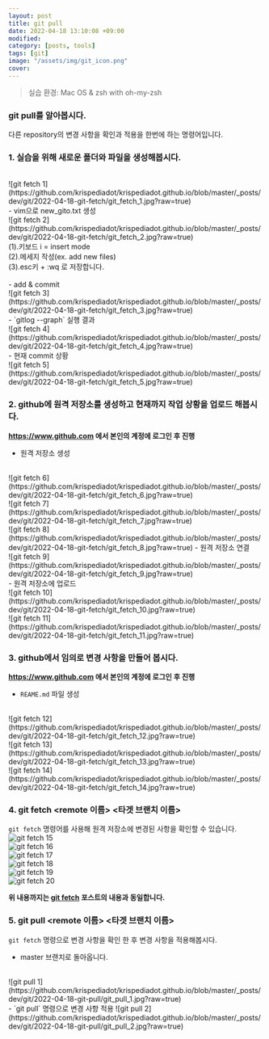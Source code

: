 ```yaml
---
layout: post
title: git pull
date: 2022-04-18 13:10:08 +09:00
modified: 
category: [posts, tools]
tags: [git]
image: "/assets/img/git_icon.png"
cover: 
---
```


>실습 환경: Mac OS & zsh with oh-my-zsh

### git pull를 알아봅시다. <br>

 다른 repository의 변경 사항을 확인과 적용을 한번에 하는 명령어입니다.  <br>

### 1. 실습을 위해 새로운 폴더와 파일을 생성해봅시다. <br>
<br>
![git fetch 1](https://github.com/krispediadot/krispediadot.github.io/blob/master/_posts/dev/git/2022-04-18-git-fetch/git_fetch_1.jpg?raw=true)
<br>
- vim으로 new_gito.txt 생성
<br>
![git fetch 2](https://github.com/krispediadot/krispediadot.github.io/blob/master/_posts/dev/git/2022-04-18-git-fetch/git_fetch_2.jpg?raw=true)
<br>
(1).키보드 i = insert mode<br>
(2).메세지 작성(ex. add new files)<br>
(3).esc키 + :wq 로 저장합니다. <br>
<br>
- add & commit
<br>
![git fetch 3](https://github.com/krispediadot/krispediadot.github.io/blob/master/_posts/dev/git/2022-04-18-git-fetch/git_fetch_3.jpg?raw=true)
<br>
- `gitlog --graph` 실행 결과
<br>
![git fetch 4](https://github.com/krispediadot/krispediadot.github.io/blob/master/_posts/dev/git/2022-04-18-git-fetch/git_fetch_4.jpg?raw=true)
<br>
- 현재 commit 상황
<br>
![git fetch 5](https://github.com/krispediadot/krispediadot.github.io/blob/master/_posts/dev/git/2022-04-18-git-fetch/git_fetch_5.jpg?raw=true)

### 2. github에 원격 저장소를 생성하고 현재까지 작업 상황을 업로드 해봅시다. <br>
  **https://www.github.com 에서 본인의 계정에 로그인 후 진행**
  <br>
  - 원격 저장소 생성 
  <br>
  ![git fetch 6](https://github.com/krispediadot/krispediadot.github.io/blob/master/_posts/dev/git/2022-04-18-git-fetch/git_fetch_6.jpg?raw=true)
  <br>
  ![git fetch 7](https://github.com/krispediadot/krispediadot.github.io/blob/master/_posts/dev/git/2022-04-18-git-fetch/git_fetch_7.jpg?raw=true)
  <br>
  ![git fetch 8](https://github.com/krispediadot/krispediadot.github.io/blob/master/_posts/dev/git/2022-04-18-git-fetch/git_fetch_8.jpg?raw=true)
  - 원격 저장소 연결
  <br>
  ![git fetch 9](https://github.com/krispediadot/krispediadot.github.io/blob/master/_posts/dev/git/2022-04-18-git-fetch/git_fetch_9.jpg?raw=true)
  <br>
  - 원격 저장소에 업로드
  <br>
  ![git fetch 10](https://github.com/krispediadot/krispediadot.github.io/blob/master/_posts/dev/git/2022-04-18-git-fetch/git_fetch_10.jpg?raw=true)
  <br>
  ![git fetch 11](https://github.com/krispediadot/krispediadot.github.io/blob/master/_posts/dev/git/2022-04-18-git-fetch/git_fetch_11.jpg?raw=true)

### 3. github에서 임의로 변경 사항을 만들어 봅시다. <br>
  **https://www.github.com 에서 본인의 계정에 로그인 후 진행**

  - `REAME.md` 파일 생성
  <br>
  ![git fetch 12](https://github.com/krispediadot/krispediadot.github.io/blob/master/_posts/dev/git/2022-04-18-git-fetch/git_fetch_12.jpg?raw=true)
  <br>
  ![git fetch 13](https://github.com/krispediadot/krispediadot.github.io/blob/master/_posts/dev/git/2022-04-18-git-fetch/git_fetch_13.jpg?raw=true)
  <br>
  ![git fetch 14](https://github.com/krispediadot/krispediadot.github.io/blob/master/_posts/dev/git/2022-04-18-git-fetch/git_fetch_14.jpg?raw=true)

### 4. git fetch <remote 이름> <타겟 브랜치 이름> <br>
  `git fetch` 명령어를 사용해 원격 저장소에 변경된 사항을 확인할 수 있습니다. 
  <br>
  ![git fetch 15](https://github.com/krispediadot/krispediadot.github.io/blob/master/_posts/dev/git/2022-04-18-git-fetch/git_fetch_15.jpg?raw=true)
  <br>
  ![git fetch 16](https://github.com/krispediadot/krispediadot.github.io/blob/master/_posts/dev/git/2022-04-18-git-fetch/git_fetch_16.jpg?raw=true)
  <br>
  ![git fetch 17](https://github.com/krispediadot/krispediadot.github.io/blob/master/_posts/dev/git/2022-04-18-git-fetch/git_fetch_17.jpg?raw=true)
  <br>
  ![git fetch 18](https://github.com/krispediadot/krispediadot.github.io/blob/master/_posts/dev/git/2022-04-18-git-fetch/git_fetch_18.jpg?raw=true)
  <br>
  ![git fetch 19](https://github.com/krispediadot/krispediadot.github.io/blob/master/_posts/dev/git/2022-04-18-git-fetch/git_fetch_19.jpg?raw=true)
  <br>
  ![git fetch 20](https://github.com/krispediadot/krispediadot.github.io/blob/master/_posts/dev/git/2022-04-18-git-fetch/git_fetch_20.jpg?raw=true)


**위 내용까지는 [git fetch]() 포스트의 내용과 동일합니다.**

### 5. git pull <remote 이름> <타겟 브랜치 이름> <br>
  `git fetch` 명령으로 변경 사항을 확인 한 후 변경 사항을 적용해봅시다.
  <br>
  - master 브랜치로 돌아옵니다.
  <br>
  ![git pull 1](https://github.com/krispediadot/krispediadot.github.io/blob/master/_posts/dev/git/2022-04-18-git-pull/git_pull_1.jpg?raw=true)
  <br>
  - `git pull` 명령으로 변경 사항 적용
  ![git pull 2](https://github.com/krispediadot/krispediadot.github.io/blob/master/_posts/dev/git/2022-04-18-git-pull/git_pull_2.jpg?raw=true)
